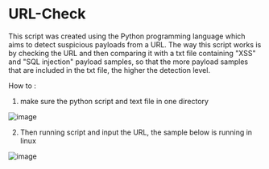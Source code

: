 # URL-Check

This script was created using the Python programming language which aims to detect suspicious payloads from a URL. The way this script works is by checking the URL and then comparing it with a txt file containing "XSS" and "SQL injection" payload samples, so that the more payload samples that are included in the txt file, the higher the detection level.

How to :

1. make sure the python script and text file in one directory
   
![image](https://github.com/Sugenkk/URL-Check/assets/65660865/55368576-10ac-45e1-88e9-fcbc07408a20)


2. Then running script and input the URL, the sample below is running in linux
   
![image](https://github.com/Sugenkk/URL-Check/assets/65660865/a66a82ad-89b1-4860-83d3-f162364044a9)

